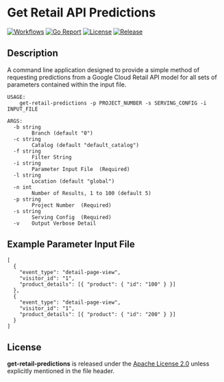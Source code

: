 # Get Retail API Predictions

[![Workflows](https://github.com/wintermi/get-retail-predictions/workflows/Go%20-%20Build/badge.svg)](https://github.com/wintermi/get-retail-predictions/actions)
[![Go Report](https://goreportcard.com/badge/github.com/wintermi/get-retail-predictions)](https://goreportcard.com/report/github.com/wintermi/get-retail-predictions)
[![License](https://img.shields.io/github/license/wintermi/get-retail-predictions.svg)](https://github.com/wintermi/get-retail-predictions/blob/main/LICENSE)
[![Release](https://img.shields.io/github/v/release/wintermi/get-retail-predictions?include_prereleases)](https://github.com/wintermi/get-retail-predictions/releases)


## Description

A command line application designed to provide a simple method of requesting predictions from a Google Cloud Retail API model for all sets of parameters contained within the input file.

```
USAGE:
    get-retail-predictions -p PROJECT_NUMBER -s SERVING_CONFIG -i INPUT_FILE

ARGS:
  -b string
    	Branch (default "0")
  -c string
    	Catalog (default "default_catalog")
  -f string
    	Filter String
  -i string
    	Parameter Input File  (Required)
  -l string
    	Location (default "global")
  -n int
    	Number of Results, 1 to 100 (default 5)
  -p string
    	Project Number  (Required)
  -s string
    	Serving Config  (Required)
  -v	Output Verbose Detail
```

## Example Parameter Input File

```
[
  {
    "event_type": "detail-page-view",
    "visitor_id": "1",
    "product_details": [{ "product": { "id": "100" } }]
  },
  {
    "event_type": "detail-page-view",
    "visitor_id": "1",
    "product_details": [{ "product": { "id": "200" } }]
  }
]
```


## License

**get-retail-predictions** is released under the [Apache License 2.0](https://github.com/wintermi/get-retail-predictions/blob/main/LICENSE) unless explicitly mentioned in the file header.

